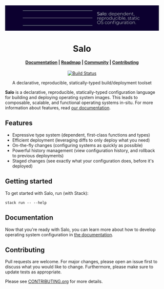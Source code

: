 [![Dependent, reproducible, static OS configuration](/docs/assets/banner.svg)](https://github.com/semc-labs/salo)

<h1 align="center">Salo</h1>

<h4 align="center">
    <a href="https://semc-labs.github.io/Salo/">Documentation</a>
  | <a href="https://github.com/orgs/semc-labs/projects/2/views/1?filterQuery=salo">Roadmap</a>
  | <a href="https://discord.gg/uxGFjp65pK">Community</a>
  | <a href="./CONTRIBUTING.org">Contributing</a>
</h1>

<p align="center">
  <a href="https://github.com/semc-labs/salo/actions"><img alt="Build Status" src="https://github.com/semc-labs/Salo/actions/workflows/ci.yml/badge.svg"></a>
</p>

<p align="center"> A declarative, reproducible, statically-typed build/deployment toolset </p>

**Salo** is a declarative, reproducible, statically-typed configuration language for building and deploying operating system images. This leads to composable, scalable, and functional operating systems in-situ. For more information about features, read [our documentation](https://semc-labs.github.io/Salo).

## Features

 * Expressive type system (dependent, first-class functions and types)
 * Efficient deployment (leveraging diffs to only deploy what you need)
 * On-the-fly changes (configuring systems as quickly as possible)
 * Powerful history management (view configuration history, and rollback to previous deployments)
 * Staged changes (see exactly what your configuration does, before it's deployed)
 
## Getting started

To get started with Salo, run (with Stack):

```shell
stack run -- --help
```

## Documentation

Now that you're ready with Salo, you can learn more about how to develop operating system configuration in [the documentation](https://semc-labs.github.io/Salo/).

## Contributing

Pull requests are welcome. For major changes, please open an issue first to discuss what you would like to change. Furthermore, please make sure to update tests as appropriate.

Please see [CONTRIBUTING.org](./CONTRIBUTING.org) for more details.

